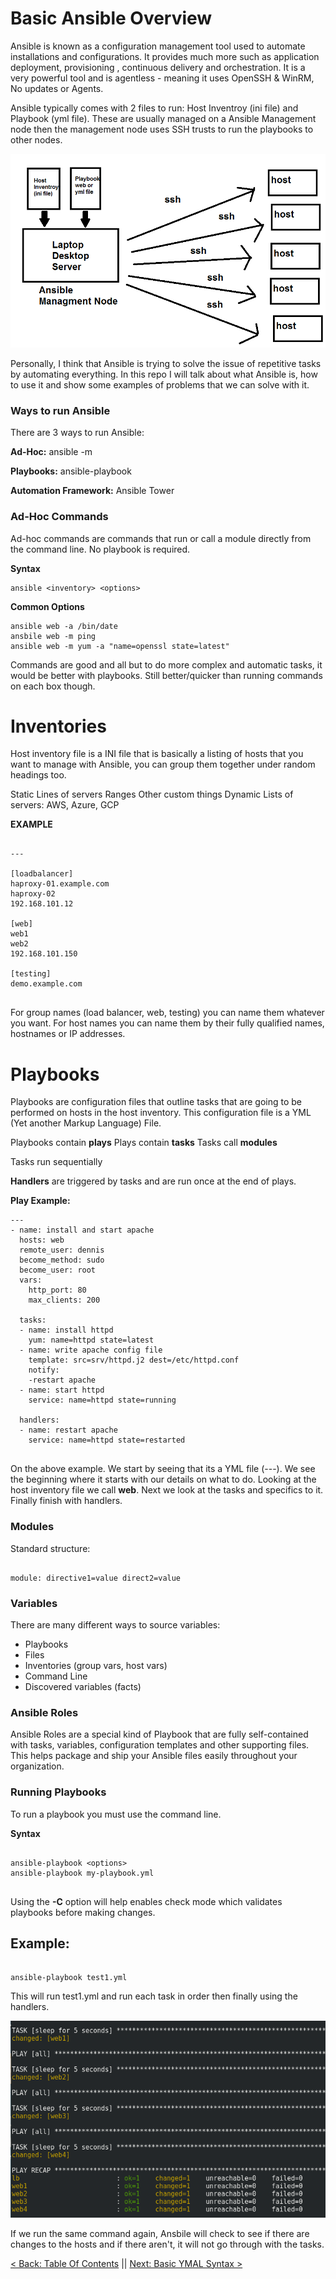 # Basic Ansible Overview

Ansible is known as a configuration management tool used to automate installations and configurations. It provides much more such as application deployment, provisioning , continuous delivery and orchestration. It is a very powerful tool and is agentless - meaning it uses OpenSSH & WinRM, No updates or Agents.

Ansible typically comes with 2 files to run: Host Inventroy (ini file) and Playbook (yml file). These are usually managed on a Ansible Management node then the management node uses SSH trusts to run the playbooks to other nodes.


![ans0](https://github.com/sxcdennis/Ansible/blob/master/images/ans0.png?raw=true)



Personally, I think that Ansible is trying to solve the issue of repetitive tasks by automating everything. In this repo I will talk about what Ansible is, how to use it and show some examples of problems that we can solve with it.


### Ways to run Ansible

There are 3 ways to run Ansible:  

**Ad-Hoc:** ansible <inventroy> -m

**Playbooks:** ansible-playbook

**Automation Framework:** Ansible Tower


### Ad-Hoc Commands

Ad-hoc commands are commands that run or call a module directly from the command line. No playbook is required.

**Syntax**

```
ansible <inventory> <options>

```

**Common Options**

```
ansible web -a /bin/date
ansbile web -m ping
ansible web -m yum -a "name=openssl state=latest"

```

Commands are good and all but to do more complex and automatic tasks, it would be better with playbooks. Still better/quicker than running commands on each box though.

# Inventories

Host inventory file is a INI file that is basically a listing of hosts that you want to manage with Ansible, you can group them together under random headings too.

Static Lines of servers
Ranges
Other custom things
Dynamic Lists of servers: AWS, Azure, GCP

**EXAMPLE**

```

---

[loadbalancer]
haproxy-01.example.com
haproxy-02
192.168.101.12

[web]
web1
web2
192.168.101.150

[testing]
demo.example.com


```

For group names (load balancer, web, testing) you can name them whatever you want. For host names you can name them by their fully qualified names, hostnames or IP addresses.

# Playbooks

Playbooks are configuration files that outline tasks that are going to be performed on hosts in the host inventory. This configuration file is a YML (Yet another Markup Language) File.

Playbooks contain  **plays**
Plays contain **tasks**
Tasks call **modules**

Tasks run sequentially

**Handlers** are triggered by tasks and are run once at the end of plays.

**Play Example:**

```
---
- name: install and start apache
  hosts: web
  remote_user: dennis
  become_method: sudo
  become_user: root
  vars:
    http_port: 80
    max_clients: 200

  tasks:
  - name: install httpd
    yum: name=httpd state=latest
  - name: write apache config file
    template: src=srv/httpd.j2 dest=/etc/httpd.conf
    notify:
    -restart apache
  - name: start httpd
    service: name=httpd state=running

  handlers:
  - name: restart apache
    service: name=httpd state=restarted


```

On the above example. We start by seeing that its a YML file (---).
We see the beginning where it starts with our details on what to do. Looking at the host inventory file we call **web**. Next we look at the tasks and specifics to it. Finally finish with handlers.



### Modules

Standard structure:

```

module: directive1=value direct2=value

```


### Variables

There are many different ways to source variables:
- Playbooks
- Files
- Inventories (group vars, host vars)
- Command Line
- Discovered variables (facts)


### Ansible Roles

Ansible Roles are a special kind of Playbook that are fully self-contained with tasks, variables, configuration templates and other supporting files. This helps package and ship your Ansible files easily throughout your organization.

### Running Playbooks

To run a playbook you must use the command line.

**Syntax**

```

ansible-playbook <options>
ansible-playbook my-playbook.yml


```

Using the **-C** option will help enables check mode which validates playbooks before making changes.

## Example:

```

ansible-playbook test1.yml

```

This will run test1.yml and run each  task in order then finally using the handlers.


![ans1](https://github.com/sxcdennis/Ansible/blob/master/images/ans1.png?raw=true)


If we run the same command again, Ansbile will check to see if there are changes to the hosts and if there aren't, it will not go through with the tasks.


[< Back: Table Of Contents](https://github.com/sxcdennis/Ansible) || [Next: Basic YMAL Syntax >](https://github.com/sxcdennis/Ansible/blob/master/ymal.md)
